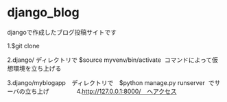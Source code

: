 # django_blog
djangoで作成したブログ投稿サイトです

1.$git clone

2.django/ ディレクトリで $source myvenv/bin/activate
  コマンドによって仮想環境を立ち上げる
 
3.django/myblogapp　ディレクトリで　$python manage.py runserver
  でサーバの立ち上げ
　　　　
4.http://127.0.0.1:8000/　へアクセス
